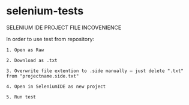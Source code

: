 # selenium-tests
SELENIUM IDE PROJECT FILE INCOVENIENCE

In order to use test from repository:

    1. Open as Raw
    
    2. Download as .txt
    
    3. Overwrite file extention to .side manually — just delete ".txt" from "projectname.side.txt"
    
    4. Open in SeleniumIDE as new project
    
    5. Run test
